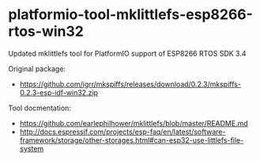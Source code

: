 # platformio-tool-mklittlefs-esp8266-rtos-win32

Updated mklittlefs tool for PlatformIO support of ESP8266 RTOS SDK 3.4

Original package:
- https://github.com/igrr/mkspiffs/releases/download/0.2.3/mkspiffs-0.2.3-esp-idf-win32.zip

Tool docmentation:
- https://github.com/earlephilhower/mklittlefs/blob/master/README.md
- http://docs.espressif.com/projects/esp-faq/en/latest/software-framework/storage/other-storages.html#can-esp32-use-littlefs-file-system
